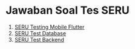 # Jawaban Soal Tes SERU

1. [SERU Testing Mobile Flutter](./test_mflutter)
2. [SERU Test Database](./test-db)
3. [SERU Test Backend](./test-backend)
